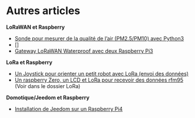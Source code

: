 # Autres articles

**LoRaWAN et Raspberry**

* [Sonde pour mesurer de la qualité de l’air (PM2.5/PM10) avec Python3](https://github.com/ecosensors/ecosensors/tree/main/Articles/LoRaWAN/Sonde%20MP2-5%20MP10%20AQI)
* []
* [Gateway LoRaWAN Waterproof avec deux Raspberry Pi3](https://github.com/ecosensors/ecosensors/tree/main/Articles/LoRaWAN/Gateways/PiSupply%20IoT%20Hat%20Gateway%20Waterproof)

**LoRa et Raspberry**

* [Un Joystick pour orienter un petit robot avec LoRa (envoi des données)](https://github.com/ecosensors/ecosensors/tree/main/Articles/LoRa/rfm95-sender)
* [Un raspberry Zero, un LCD et LoRa pour recevoir des données rfm95](https://github.com/ecosensors/ecosensors/tree/main/Articles/LoRa/rfm95-receiver) (Voir dans le dossier LoRa)


**Domotique/Jeedom et Raspberry**

* [Installation de Jeedom sur un Raspberry Pi4](https://github.com/ecosensors/ecosensors/tree/main/Articles/Domotique/installation-jeedom)

